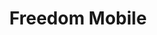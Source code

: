 ---
title: "Freedom Mobile"
url: /toronto/freedom-mobile-victoria-park-avenue/
shop: mobile phone
---